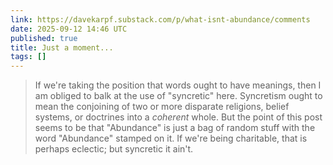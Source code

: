 ```yaml
---
link: https://davekarpf.substack.com/p/what-isnt-abundance/comments
date: 2025-09-12 14:46 UTC
published: true
title: Just a moment...
tags: []
---
```


> If we're taking the position that words ought to have meanings, then I am obliged to balk at the use of "syncretic" here. Syncretism ought to mean the conjoining of two or more disparate religions, belief systems, or doctrines into a *coherent* whole. But the point of this post seems to be that "Abundance" is just a bag of random stuff with the word "Abundance" stamped on it. If we're being charitable, that is perhaps eclectic; but syncretic it ain't.
